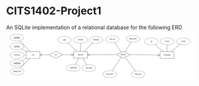 # CITS1402-Project1
An SQLite implementation of a relational database for the following ERD
![](https://github.com/BaxterCooper/CITS1402-Project1/blob/main/ERD.png)
